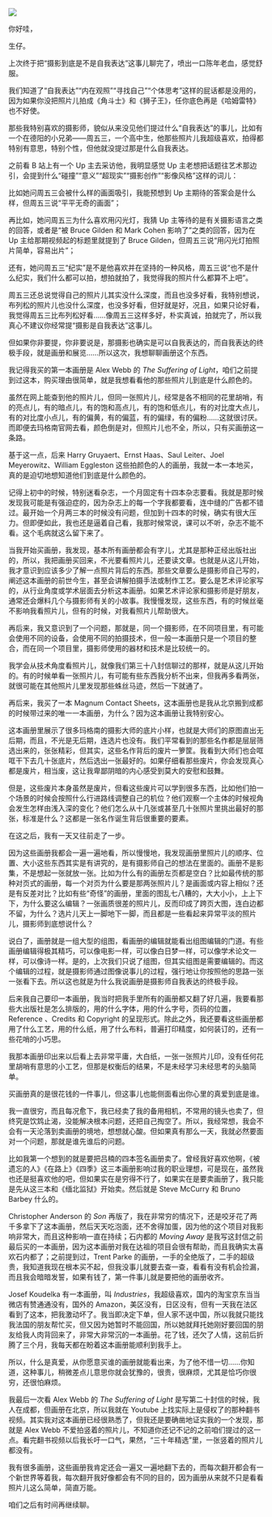 [![](https://static001.geekbang.org/resource/image/f1/32/f1267daa4be734dc98f4fc49dc790932.jpg?wh=750x360)](http://time.geekbang.org/column/article/519734)

你好哇，

生仔。

上次终于把“摄影到底是不是自我表达”这事儿聊完了，喷出一口陈年老血，感觉舒服。

我们知道了“自我表达”“内在观照”“寻找自己”“个体思考”这样的屁话都是没用的，因为如果你没把照片儿拍成《角斗士》和《狮子王》，任你底色再是《哈姆雷特》也不好使。

那些我特别喜欢的摄影师，貌似从来没见他们提过什么“自我表达”的事儿，比如有一个在德阳的小兄弟——周五三，一个高中生，他那些照片儿我超级喜欢，拍得都特别有意思，特别个性，但他就没提过那是什么自我表达。

之前看 B 站上有一个 Up 主去采访他，我明显感觉 Up 主老想把话题往艺术那边引，会提到什么“碰撞”“意义”“超现实”“摄影创作”“影像风格”这样的词儿：

比如她问周五三会被什么样的画面吸引，我能预想到 Up 主期待的答案会是什么样，但周五三说“平平无奇的画面”；

再比如，她问周五三为什么喜欢用闪光灯，我猜 Up 主等待的是有关摄影语言之类的回答，或者是“被 Bruce Gilden 和 Mark Cohen 影响了”之类的回答，因为在 Up 主给那期视频起的标题里就提到了 Bruce Gilden，但周五三说“用闪光灯拍照片简单，容易出片”；

还有，她问周五三“纪实”是不是他喜欢并在坚持的一种风格，周五三说“也不是什么纪实，我们什么都可以拍，想拍就拍了，我觉得我的照片什么都算不上吧”。

周五三还总说觉得自己的照片儿其实没什么深度，而且也没多好看，我特别想说，布列松的照片儿也没什么深度，也没多好看，但好就是好，况且，如果只论好看，我觉得周五三比布列松好看……像周五三这样多好，朴实真诚，拍就完了，所以我真心不建议你经常提“摄影是自我表达”这事儿。

但如果你非要提，你非要说是，那摄影也确实是可以自我表达的，而自我表达的终极手段，就是画册和展览……所以这次，我想聊聊画册这个东西。

我记得我买的第一本画册是 Alex Webb 的 _The Suffering of Light_，咱们之前提到过这本，购买理由很简单，就是我想看看他的那些照片儿到底是什么颜色的。

虽然在网上能查到他的照片儿，但同一张照片儿，经常是各不相同的花里胡哨，有的亮点儿，有的暗点儿，有的饱和高点儿，有的饱和低点儿，有的对比度大点儿，有的对比度小点儿，有的偏黄，有的偏蓝，有的偏绿，有的偏粉……这就很讨厌。而即便去玛格南官网去看，颜色倒是对，但照片儿也不全，所以，只有买画册这一条路。

基于这一点，后来 Harry Gruyaert、Ernst Haas、Saul Leiter、Joel Meyerowitz、William Eggleston 这些拍颜色的人的画册，我就一本一本地买，真的是迫切地想知道他们到底是什么颜色的。

记得上初中的时候，特别迷看杂志，一个月固定有十四本杂志要看。我就是那时候发现我可能是有强迫症的，因为杂志上的每一个字我都要看，连中缝的广告都不错过。最开始一个月两三本的时候没有问题，但加到十四本的时候，确实有很大压力。但即便如此，我也还是逼着自己看，我那时候常说，课可以不听，杂志不能不看。这个毛病就这么留下来了。

当我开始买画册，我发现，基本所有画册都会有字儿，尤其是那种正经出版社出的，所以，我把画册买回来，不光要看照片儿，还要读文章。也就是从这儿开始，我才意识到应该多少了解一点照片背后的东西。那些文章要么是摄影师自己写的，阐述这本画册的前世今生，甚至会讲解拍摄手法或制作工艺。要么是艺术评论家写的，从行业角度或学术层面去分析这本画册。如果艺术评论家和摄影师是好朋友，通常还会爆料几个与摄影师有关的小故事。我慢慢发现，这些东西，有的时候丝毫不影响我看照片儿，但有的时候，对我看照片儿帮助很大。

再后来，我又意识到了一个问题，那就是，同一个摄影师，在不同项目里，有可能会使用不同的设备，会使用不同的拍摄技术，但一般一本画册只是一个项目的整合，而在同一个项目里，摄影师使用的器材和技术是比较统一的。

我学会从技术角度看照片儿，就像我们第三十八封信聊过的那样，就是从这儿开始的。有的时候单看一张照片儿，有可能有些东西我分析不出来，但我再多看两张，就很可能在其他照片儿里发现那些蛛丝马迹，然后一下就通了。

再后来，我买了一本 Magnum Contact Sheets，这本画册也是我从北京搬到成都的时候带过来的唯一一本画册，为什么？因为这本画册让我特别安心。

这本画册里展示了很多玛格南的摄影大师的底片小样，也就是大师们的原图直出无后期，而且，不光是无后期，连选片也没有。我们平常看到的那些名作都是层层筛选出来的，张张精彩，但其实，这些名作背后的废片一箩筐。我看到大师们也会哐哐干下去几十张底片，然后选出一张最好的。如果仔细看那些废片，你会发现真心都是废片，相当废，这让我卑鄙阴暗的内心感受到莫大的安慰和鼓舞。

但是，这些废片本身虽然是废片，但看这些废片可以学到很多东西，比如他们拍一个场景的时候会按照什么行进路线调整自己的机位？他们观察一个主体的时候视角会发生怎样由浅入深的变化？他们怎么从十几张或甚至几十张照片里挑出最好的那张，标准是什么？这都是一张名作诞生背后很重要的要素。

在这之后，我有一天又往前走了一步。

因为这些画册我都会一遍一遍地看，所以慢慢地，我发现画册里照片儿的顺序、位置、大小这些东西其实是有讲究的，是有摄影师自己的想法在里面的。画册不是影集，不是想起一张就放一张。比如为什么有的画册左页都是空白？比如最传统的那种对页式的画册，每一个对页为什么要是那两张照片儿？是画面或内容上相似？还是有反差对比？比如有些“奇怪”的画册，里面的图乱七八糟的，大大小小，上上下下，为什么要这么编辑？一张画质很差的照片儿，反而印成了跨页大图，连白边都不留，为什么？选片儿天上一脚地下一脚，而且都是一些看起来异常平淡的照片儿，摄影师到底想说什么？

说白了，画册就是一组大型的组图，看画册的编辑就能看出组图编辑的门道。有些画册编辑得极其精巧，可以像电影一样，可以像白日梦一样，可以像学术论文一样，可以像诗一样。是的，上次我们只说了组图，但其实组图是需要编辑的。而这个编辑的过程，就是摄影师通过图像说事儿的过程，强行地让你按照他的思路一张一张看下去。所以这也就是为什么我说画册是摄影师自我表达的终极手段。

后来我自己要印一本画册，我当时把我手里所有的画册都又翻了好几遍，我要看那些大出版社是怎么排版的，用的什么字体，用的什么字号，页码的位置，Reference 、Credits 和 Copyright 的呈现形式。除此之外，我还要看这些画册都用了什么工艺，用的什么纸，用了什么布料，普遍打印精度，如何装订的，还有一些花哨的小巧思。

我那本画册印出来以后看上去非常平庸，大白纸，一张一张照片儿印，没有任何花里胡哨有意思的小工艺，但那是权衡后的结果，不是未经学习未经思考的头脑简单。

买画册真的是很花钱的一件事儿，但这事儿也能侧面看出你心里的真爱到底是谁。

我一直很穷，而且每况愈下，我已经卖了我的备用相机，不常用的镜头也卖了，但终究是饮鸩止渴，没能解决根本问题，还把自己掏空了。所以，我经常想，我会不会有一天沦落到卖画册的境地，想想就心酸。但如果真有那么一天，我就必然要面对一个问题，那就是谁先谁后的问题。

比如我第一个想到的就是要把吕楠的四本签名画册卖了。曾经我好喜欢他啊，《被遗忘的人》《在路上》《四季》这三本画册影响过我的职业理想，可是现在，虽然我也还是挺喜欢他的吧，但如果实在是穷得不行了，如果实在是要卖画册了，我只能是先从这三本和《缅北监狱》开始卖。然后就是 Steve McCurry 和 Bruno Barbey 什么的。

Christopher Anderson 的 _Son_ 再版了，我在非常穷的情况下，还是咬牙花了两千多拿下了这本画册，然后天天吃泡面，还不舍得加蛋，因为他的这个项目对我影响非常大，而且这种影响一直在持续；石内都的 _Moving Away_ 是我写这封信之前最后买的一本画册，因为这本画册对我在达祖的项目会很有帮助，而且我确实太喜欢石内都了；之前提到过，Trent Parke 的画册，一手的全绝版了，二手的超级贵，我知道我现在根本买不起，但我没事儿就要去查一查，看看有没有机会捡漏，而且我会暗暗发誓，如果有钱了，第一件事儿就是要把他的画册收齐。

Josef Koudelka 有一本画册，叫 _Industries_，我超级喜欢，国内的淘宝京东当当微店有赞通通没有，国外的 Amazon，美区没有，日区没有，但有一天我在法区看到了这本，把我激动坏了。我当即决定下单，但人家不送中国，所以我就只能找我法国的朋友帮忙买，但又因为她暂时不能回国，所以她就拜托她刚好要回国的朋友给我人肉背回来了，非常大非常沉的一本画册。花了钱，还欠了人情，这前后折腾了三个月，我每天都在盼着这本画册能顺利到我手上。

所以，什么是真爱，从你愿意买谁的画册就能看出来，为了他不惜一切……你知道，这种事儿，稍微差点儿意思你就会犹豫的，很贵，很麻烦，尤其是恰巧你很穷，还很怕麻烦。

我最后一次看 Alex Webb 的 _The Suffering of Light_ 是写第二十封信的时候，我人在成都，但画册在北京，所以我就在 Youtube 上找实际上是侵权了的那种翻书视频。其实我对这本画册已经很熟悉了，但我还是要确凿地证实我的一个发现，那就是 Alex Webb 不爱拍竖着的照片儿，不知道你还记不记的之前咱们提过的这一点。看完翻书视频以后我长吁一口气，果然，“三十年精选”里，一张竖着的照片儿都没有。

我有很多画册，这些画册我肯定还会一遍又一遍地翻下去的，而每次翻开都会有一个新世界等着我，每次翻开我好像都会有不同的目的，因为画册从来就不只是看看照片儿这么简单，简直万能。

咱们之后有时间再继续聊。